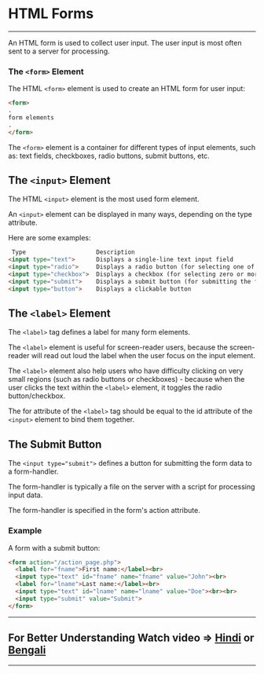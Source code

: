 # HTML Forms
---

An HTML form is used to collect user input. The user input is most often sent to a server for processing.
### The ```<form>``` Element

The HTML ```<form>``` element is used to create an HTML form for user input:
```html 
<form>
.
form elements
.
</form>
```

The ```<form>``` element is a container for different types of input elements, such as: text fields, checkboxes, radio buttons, submit buttons, etc.
## The ```<input>``` Element

The HTML ```<input>``` element is the most used form element.

An ```<input>``` element can be displayed in many ways, depending on the type attribute.

Here are some examples:
```html
 Type 	                 Description
<input type="text"> 	 Displays a single-line text input field
<input type="radio"> 	 Displays a radio button (for selecting one of many choices)
<input type="checkbox">  Displays a checkbox (for selecting zero or more of many choices)
<input type="submit"> 	 Displays a submit button (for submitting the form)
<input type="button"> 	 Displays a clickable button 
```
## The ```<label>``` Element
The ```<label>``` tag defines a label for many form elements.

The ```<label>``` element is useful for screen-reader users, because the screen-reader will read out loud the label when the user focus on the input element.

The ```<label>``` element also help users who have difficulty clicking on very small regions (such as radio buttons or checkboxes) - because when the user clicks the text within the ```<label>``` element, it toggles the radio button/checkbox.

The for attribute of the ```<label>``` tag should be equal to the id attribute of the ```<input>``` element to bind them together. 
## The Submit Button

The ```<input type="submit">``` defines a button for submitting the form data to a form-handler.

The form-handler is typically a file on the server with a script for processing input data.

The form-handler is specified in the form's action attribute.

### Example

A form with a submit button:
```html
<form action="/action_page.php">
  <label for="fname">First name:</label><br>
  <input type="text" id="fname" name="fname" value="John"><br>
  <label for="lname">Last name:</label><br>
  <input type="text" id="lname" name="lname" value="Doe"><br><br>
  <input type="submit" value="Submit">
</form> 
```
---
## For Better Understanding Watch video => [Hindi]() or [Bengali]()
---